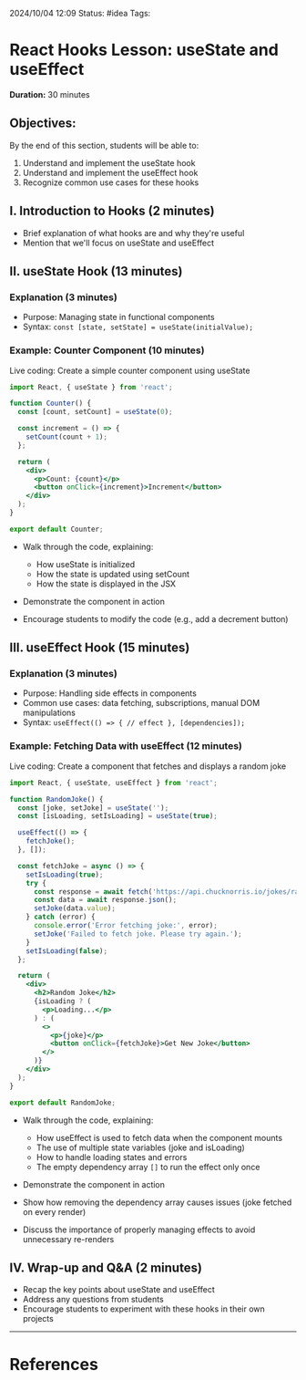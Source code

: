 2024/10/04 12:09
Status: #idea
Tags:

# React Hooks Lesson: useState and useEffect

**Duration:** 30 minutes

## Objectives:
By the end of this section, students will be able to:
1. Understand and implement the useState hook
2. Understand and implement the useEffect hook
3. Recognize common use cases for these hooks

## I. Introduction to Hooks (2 minutes)
- Brief explanation of what hooks are and why they're useful
- Mention that we'll focus on useState and useEffect

## II. useState Hook (13 minutes)

### Explanation (3 minutes)
- Purpose: Managing state in functional components
- Syntax: `const [state, setState] = useState(initialValue);`

### Example: Counter Component (10 minutes)

Live coding: Create a simple counter component using useState

```jsx
import React, { useState } from 'react';

function Counter() {
  const [count, setCount] = useState(0);

  const increment = () => {
    setCount(count + 1);
  };

  return (
    <div>
      <p>Count: {count}</p>
      <button onClick={increment}>Increment</button>
    </div>
  );
}

export default Counter;
```

- Walk through the code, explaining:
  - How useState is initialized
  - How the state is updated using setCount
  - How the state is displayed in the JSX

- Demonstrate the component in action
- Encourage students to modify the code (e.g., add a decrement button)

## III. useEffect Hook (15 minutes)

### Explanation (3 minutes)
- Purpose: Handling side effects in components
- Common use cases: data fetching, subscriptions, manual DOM manipulations
- Syntax: `useEffect(() => { // effect }, [dependencies]);`

### Example: Fetching Data with useEffect (12 minutes)

Live coding: Create a component that fetches and displays a random joke

```jsx
import React, { useState, useEffect } from 'react';

function RandomJoke() {
  const [joke, setJoke] = useState('');
  const [isLoading, setIsLoading] = useState(true);

  useEffect(() => {
    fetchJoke();
  }, []);

  const fetchJoke = async () => {
    setIsLoading(true);
    try {
      const response = await fetch('https://api.chucknorris.io/jokes/random');
      const data = await response.json();
      setJoke(data.value);
    } catch (error) {
      console.error('Error fetching joke:', error);
      setJoke('Failed to fetch joke. Please try again.');
    }
    setIsLoading(false);
  };

  return (
    <div>
      <h2>Random Joke</h2>
      {isLoading ? (
        <p>Loading...</p>
      ) : (
        <>
          <p>{joke}</p>
          <button onClick={fetchJoke}>Get New Joke</button>
        </>
      )}
    </div>
  );
}

export default RandomJoke;
```

- Walk through the code, explaining:
  - How useEffect is used to fetch data when the component mounts
  - The use of multiple state variables (joke and isLoading)
  - How to handle loading states and errors
  - The empty dependency array `[]` to run the effect only once

- Demonstrate the component in action
- Show how removing the dependency array causes issues (joke fetched on every render)
- Discuss the importance of properly managing effects to avoid unnecessary re-renders

## IV. Wrap-up and Q&A (2 minutes)
- Recap the key points about useState and useEffect
- Address any questions from students
- Encourage students to experiment with these hooks in their own projects






---
# References

